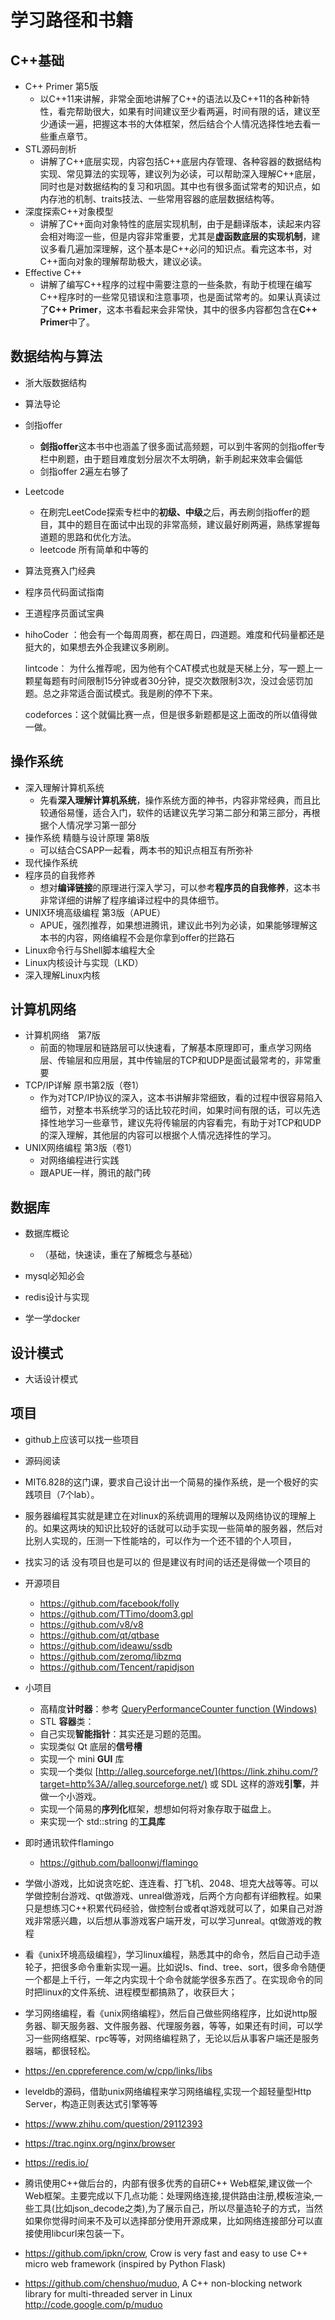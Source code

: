 # 学习路径和书籍

## C++基础

- C++ Primer 第5版
  - 以C++11来讲解，非常全面地讲解了C++的语法以及C++11的各种新特性，看完帮助很大，如果有时间建议至少看两遍，时间有限的话，建议至少通读一遍，把握这本书的大体框架，然后结合个人情况选择性地去看一些重点章节。
- STL源码剖析
  - 讲解了C++底层实现，内容包括C++底层内存管理、各种容器的数据结构实现、常见算法的实现等，建议列为必读，可以帮助深入理解C++底层，同时也是对数据结构的复习和巩固。其中也有很多面试常考的知识点，如内存池的机制、traits技法、一些常用容器的底层数据结构等。
- 深度探索C++对象模型
  - 讲解了C++面向对象特性的底层实现机制，由于是翻译版本，读起来内容会相对晦涩一些，但是内容非常重要，尤其是**虚函数底层的实现机制**，建议多看几遍加深理解，这个基本是C++必问的知识点。看完这本书，对C++面向对象的理解帮助极大，建议必读。
- Effective C++
  - 讲解了编写C++程序的过程中需要注意的一些条款，有助于梳理在编写C++程序时的一些常见错误和注意事项，也是面试常考的。如果认真读过了**C++ Primer**，这本书看起来会非常快，其中的很多内容都包含在**C++ Primer**中了。

## 数据结构与算法

- 浙大版数据结构

- 算法导论

- 剑指offer

  - **剑指offer**这本书中也涵盖了很多面试高频题，可以到牛客网的剑指offer专栏中刷题，由于题目难度划分层次不太明确，新手刷起来效率会偏低
  - 剑指offer 2遍左右够了

- Leetcode

  - 在刷完LeetCode探索专栏中的**初级、中级**之后，再去刷剑指offer的题目，其中的题目在面试中出现的非常高频，建议最好刷两遍，熟练掌握每道题的思路和优化方法。
  - leetcode 所有简单和中等的

- 算法竞赛入门经典

- 程序员代码面试指南

- 王道程序员面试宝典

- hihoCoder ：他会有一个每周周赛，都在周日，四道题。难度和代码量都还是挺大的，如果想去外企我建议多刷刷。

  lintcode： 为什么推荐呢，因为他有个CAT模式也就是天梯上分，写一题上一颗星每题有时间限制15分钟或者30分钟，提交次数限制3次，没过会惩罚加题。总之非常适合面试模式。我是刷的停不下来。

  codeforces：这个就偏比赛一点，但是很多新题都是这上面改的所以值得做一做。

## 操作系统

- 深入理解计算机系统
  - 先看**深入理解计算机系统**，操作系统方面的神书，内容非常经典，而且比较通俗易懂，适合入门，软件的话建议先学习第二部分和第三部分，再根据个人情况学习第一部分
- 操作系统 精髓与设计原理 第8版
  - 可以结合CSAPP一起看，两本书的知识点相互有所弥补
- 现代操作系统
- 程序员的自我修养
  - 想对**编译链接**的原理进行深入学习，可以参考**程序员的自我修养**，这本书非常详细的讲解了程序编译过程中的具体细节。
- UNIX环境高级编程 第3版（APUE）
  - APUE，强烈推荐，如果想进腾讯，建议此书列为必读，如果能够理解这本书的内容，网络编程不会是你拿到offer的拦路石
- Linux命令行与Shell脚本编程大全
- Linux内核设计与实现（LKD）
- 深入理解Linux内核

## 计算机网络

- 计算机网络　第7版　
  - 前面的物理层和链路层可以快速看，了解基本原理即可，重点学习网络层、传输层和应用层，其中传输层的TCP和UDP是面试最常考的，非常重要
- TCP/IP详解 原书第2版（卷1）
  - 作为对TCP/IP协议的深入，这本书讲解非常细致，看的过程中很容易陷入细节，对整本书系统学习的话比较花时间，如果时间有限的话，可以先选择性地学习一些章节，建议先将传输层的内容看完，有助于对TCP和UDP的深入理解，其他层的内容可以根据个人情况选择性的学习。
- UNIX网络编程 第3版（卷1）
  - 对网络编程进行实践
  - 跟APUE一样，腾讯的敲门砖

## 数据库

- 数据库概论
  - （基础，快速读，重在了解概念与基础）
- mysql必知必会

- redis设计与实现
- 学一学docker

## 设计模式

- 大话设计模式

## 项目

- github上应该可以找一些项目
- 源码阅读
- MIT6.828的这门课，要求自己设计出一个简易的操作系统，是一个极好的实践项目（7个lab）。
- 服务器编程其实就是建立在对linux的系统调用的理解以及网络协议的理解上的。如果这两块的知识比较好的话就可以动手实现一些简单的服务器，然后对比别人实现的，压测一下性能啥的，可以作为一个还不错的个人项目，
- 找实习的话 没有项目也是可以的 但是建议有时间的话还是得做一个项目的
- 开源项目
  - <https://github.com/facebook/folly>
  - <https://github.com/TTimo/doom3.gpl>
  - <https://github.com/v8/v8>
  - <https://github.com/qt/qtbase>
  - <https://github.com/ideawu/ssdb>
  - <https://github.com/zeromq/libzmq>
  - <https://github.com/Tencent/rapidjson>
- 小项目
  - 高精度**计时器**：参考 [QueryPerformanceCounter function (Windows)](https://link.zhihu.com/?target=https%3A//msdn.microsoft.com/en-us/library/windows/desktop/ms644904%2528v%3Dvs.85%2529.aspx)
  - STL **容器**类：
  - 自己实现**智能指针**：其实还是习题的范围。
  - 实现类似 Qt 底层的**信号槽**
  - 实现一个 mini **GUI** 库
  - 实现一个类似 [http://alleg.sourceforge.net/](https://link.zhihu.com/?target=http%3A//alleg.sourceforge.net/) 或 SDL 这样的游戏**引擎**，并做一个小游戏。
  - 实现一个简易的**序列化**框架，想想如何将对象存取于磁盘上。
  - 来实现一个 std::string 的**工具库**
- 即时通讯软件flamingo
  - <https://github.com/balloonwj/flamingo>

- 学做小游戏，比如说贪吃蛇、连连看、打飞机、2048、坦克大战等等。可以学做控制台游戏、qt做游戏、unreal做游戏，后两个方向都有详细教程。如果只是想练习C++积累代码经验，做控制台或者qt游戏就可以了，如果自己对游戏非常感兴趣，以后想从事游戏客户端开发，可以学习unreal。qt做游戏的教程
- 看《unix环境高级编程》，学习linux编程，熟悉其中的命令，然后自己动手造轮子，把很多命令重新实现一遍。比如说ls、find、tree、sort，很多命令随便一个都是上千行，一年之内实现十个命令就能学很多东西了。在实现命令的同时把linux的文件系统、进程模型都搞熟了，收获巨大；
- 学习网络编程，看《unix网络编程》，然后自己做些网络程序，比如说http服务器、聊天服务器、文件服务器、代理服务器，等等，如果还有时间，可以学习一些网络框架、rpc等等，对网络编程熟了，无论以后从事客户端还是服务器端，都很轻松。
- <https://en.cppreference.com/w/cpp/links/libs>
- leveldb的源码，借助unix网络编程来学习网络编程,实现一个超轻量型Http Server，构造正则表达式引擎等等
- <https://www.zhihu.com/question/29112393>
- <https://trac.nginx.org/nginx/browser>
- <https://redis.io/>
- 腾讯使用C++做后台的，内部有很多优秀的自研C++ Web框架,建议做一个Web框架。主要完成以下几点功能：处理网络连接,提供路由注册,模板渲染,一些工具(比如json_decode之类),为了展示自己，所以尽量造轮子的方式，当然如果你觉得时间来不及可以选择部分使用开源成果，比如网络连接部分可以直接使用libcurl来包装一下。
- <https://github.com/ipkn/crow>, Crow is very fast and easy to use C++ micro web framework (inspired by Python Flask)
- <https://github.com/chenshuo/muduo>, A C++ non-blocking network library for multi-threaded server in Linux <http://code.google.com/p/muduo>